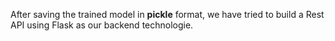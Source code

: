 After saving the trained model in **pickle** format, we have tried to build a Rest API using Flask as our backend technologie.

